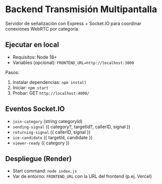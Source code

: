 # Backend Transmisión Multipantalla

Servidor de señalización con Express + Socket.IO para coordinar conexiones WebRTC por categoría.

## Ejecutar en local
- Requisitos: Node 18+
- Variables (opcional): `FRONTEND_URL=http://localhost:3000`

Pasos:
1. Instalar dependencias: `npm install`
2. Iniciar: `npm start`
3. Probar: GET `http://localhost:4000/`

## Eventos Socket.IO
- `join-category` (string categoryId)
- `sending-signal` ({ category?, targetId?, callerID, signal })
- `returning-signal` ({ callerID, signal })
- `ice-candidate` ({ targetId, candidate })
- `viewer-ready` ({ category })

## Despliegue (Render)
- Start command: `node index.js`
- Var de entorno: `FRONTEND_URL` con la URL del frontend (p.ej. Vercel)